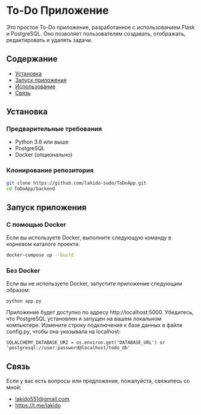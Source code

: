 # To-Do Приложение

Это простое To-Do приложение, разработанное с использованием Flask и PostgreSQL. Оно позволяет пользователям создавать, отображать, редактировать и удалять задачи.

## Содержание

- [Установка](#установка)
- [Запуск приложения](#запуск-приложения)
- [Использование](#использование)
- [Связь](#связь)

## Установка

### Предварительные требования

- Python 3.6 или выше
- PostgreSQL
- Docker (опционально)

### Клонирование репозитория

```bash
git clone https://github.com/lakido-sudo/ToDoApp.git
cd ToDoApp/backend
```

## Запуск приложения

### С помощью Docker

Если вы используете Docker, выполните следующую команду в корневом каталоге проекта:

```bash
docker-compose up --build
```

### Без Docker

Если вы не используете Docker, запустите приложение следующим образом:
```
python app.py
```
Приложение будет доступно по адресу http://localhost:5000.
Убедитесь, что PostgreSQL установлен и запущен на вашем локальном компьютере.
Измените строку подключения к базе данных в файле config.py, чтобы она указывала на localhost:

```
SQLALCHEMY_DATABASE_URI = os.environ.get('DATABASE_URL') or 'postgresql://user:password@localhost/todo_db'
```

## Связь 
Если у вас есть вопросы или предложения, пожалуйста, свяжитесь со мной:
- lakido551@gmail.com.
- https://t.me/lakido
